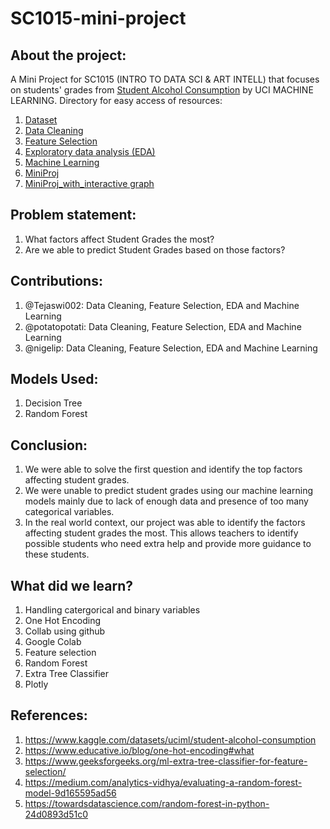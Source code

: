 # SC1015-mini-project

## About the project:

A Mini Project for SC1015 (INTRO TO DATA SCI & ART INTELL) that focuses on students' grades from [Student Alcohol Consumption](https://www.kaggle.com/datasets/uciml/student-alcohol-consumption) by UCI MACHINE LEARNING. Directory for easy access of resources:
1. [Dataset](https://github.com/potatopotati/SC1015-mini-project/tree/main/archive)
2. [Data Cleaning](https://github.com/potatopotati/SC1015-mini-project/blob/main/Data%20Cleaning.ipynb)
3. [Feature Selection](https://github.com/potatopotati/SC1015-mini-project/blob/main/Feature%20Selection.ipynb)
4. [Exploratory data analysis (EDA)](https://github.com/potatopotati/SC1015-mini-project/blob/main/EDA.ipynb)
5. [Machine Learning](https://github.com/potatopotati/SC1015-mini-project/blob/main/Machine%20Learning.ipynb) 
6. [MiniProj](https://github.com/potatopotati/SC1015-mini-project/blob/main/mini_proj.ipynb)
7. [MiniProj_with_interactive graph](https://github.com/potatopotati/SC1015-mini-project/blob/main/mini_proj_with%20interactive%20graph.ipynb)

## Problem statement:

1. What factors affect Student Grades the most?
2. Are we able to predict Student Grades based on those factors?

## Contributions:
1. @Tejaswi002: Data Cleaning, Feature Selection, EDA and Machine Learning
2. @potatopotati: Data Cleaning, Feature Selection, EDA and Machine Learning
3. @nigelip: Data Cleaning, Feature Selection, EDA and Machine Learning

## Models Used:
1. Decision Tree
2. Random Forest

## Conclusion:
1. We were able to solve the first question and identify the top factors affecting student grades.
2. We were unable to predict student grades using our machine learning models mainly due to lack of enough data and presence of too many categorical variables.
3. In the real world context, our project was able to identify the factors affecting student grades the most. This allows teachers to identify possible students who need extra help and provide more guidance to these students.

## What did we learn?
1. Handling catergorical and binary variables 
2. One Hot Encoding
3. Collab using github
4. Google Colab
5. Feature selection
6. Random Forest
7. Extra Tree Classifier 
8. Plotly

## References:
1. <https://www.kaggle.com/datasets/uciml/student-alcohol-consumption>
2. <https://www.educative.io/blog/one-hot-encoding#what>
3. <https://www.geeksforgeeks.org/ml-extra-tree-classifier-for-feature-selection/>
4. https://medium.com/analytics-vidhya/evaluating-a-random-forest-model-9d165595ad56
5. https://towardsdatascience.com/random-forest-in-python-24d0893d51c0

